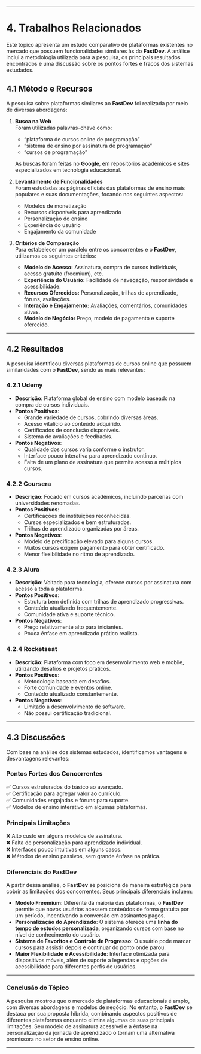 

---

# **4. Trabalhos Relacionados**

Este tópico apresenta um estudo comparativo de plataformas existentes no mercado que possuem funcionalidades similares às do **FastDev**. A análise inclui a metodologia utilizada para a pesquisa, os principais resultados encontrados e uma discussão sobre os pontos fortes e fracos dos sistemas estudados.

## **4.1 Método e Recursos**
A pesquisa sobre plataformas similares ao **FastDev** foi realizada por meio de diversas abordagens:

1. **Busca na Web**  
   Foram utilizadas palavras-chave como:
   - “plataforma de cursos online de programação”  
   - “sistema de ensino por assinatura de programação”  
   - “cursos de programação”  

   As buscas foram feitas no **Google**, em repositórios acadêmicos e sites especializados em tecnologia educacional.


3. **Levantamento de Funcionalidades**  
   Foram estudadas as páginas oficiais das plataformas de ensino mais populares e suas documentações, focando nos seguintes aspectos:
   - Modelos de monetização
   - Recursos disponíveis para aprendizado
   - Personalização do ensino
   - Experiência do usuário
   - Engajamento da comunidade

4. **Critérios de Comparação**  
   Para estabelecer um paralelo entre os concorrentes e o **FastDev**, utilizamos os seguintes critérios:
   - **Modelo de Acesso:** Assinatura, compra de cursos individuais, acesso gratuito (freemium), etc.
   - **Experiência do Usuário:** Facilidade de navegação, responsividade e acessibilidade.
   - **Recursos Oferecidos:** Personalização, trilhas de aprendizado, fóruns, avaliações.
   - **Interação e Engajamento:** Avaliações, comentários, comunidades ativas.
   - **Modelo de Negócio:** Preço, modelo de pagamento e suporte oferecido.

---

## **4.2 Resultados**
A pesquisa identificou diversas plataformas de cursos online que possuem similaridades com o **FastDev**, sendo as mais relevantes:

### **4.2.1 Udemy**
- **Descrição**: Plataforma global de ensino com modelo baseado na compra de cursos individuais.
- **Pontos Positivos**:
     - Grande variedade de cursos, cobrindo diversas áreas.
  - Acesso vitalício ao conteúdo adquirido.
  - Certificados de conclusão disponíveis.
  - Sistema de avaliações e feedbacks.
- **Pontos Negativos**:
  - Qualidade dos cursos varia conforme o instrutor.
  - Interface pouco interativa para aprendizado contínuo.
  - Falta de um plano de assinatura que permita acesso a múltiplos cursos.

### **4.2.2 Coursera**
- **Descrição**: Focado em cursos acadêmicos, incluindo parcerias com universidades renomadas.
- **Pontos Positivos**:
  - Certificações de instituições reconhecidas.
  - Cursos especializados e bem estruturados.
  - Trilhas de aprendizado organizadas por áreas.
- **Pontos Negativos**:
  - Modelo de precificação elevado para alguns cursos.
  - Muitos cursos exigem pagamento para obter certificado.
  - Menor flexibilidade no ritmo de aprendizado.

### **4.2.3 Alura**
- **Descrição**: Voltada para tecnologia, oferece cursos por assinatura com acesso a toda a plataforma.
- **Pontos Positivos**:
  - Estrutura bem definida com trilhas de aprendizado progressivas.
  - Conteúdo atualizado frequentemente.
  - Comunidade ativa e suporte técnico.
- **Pontos Negativos**:
  - Preço relativamente alto para iniciantes.
  - Pouca ênfase em aprendizado prático realista.

### **4.2.4 Rocketseat**
- **Descrição**: Plataforma com foco em desenvolvimento web e mobile, utilizando desafios e projetos práticos.
- **Pontos Positivos**:
  - Metodologia baseada em desafios.
  - Forte comunidade e eventos online.
  - Conteúdo atualizado constantemente.
- **Pontos Negativos**:
  - Limitado a desenvolvimento de software.
  - Não possui certificação tradicional.

---

## **4.3 Discussões**
Com base na análise dos sistemas estudados, identificamos vantagens e desvantagens relevantes:

### **Pontos Fortes dos Concorrentes**
✅ Cursos estruturados do básico ao avançado.  
✅ Certificação para agregar valor ao currículo.  
✅ Comunidades engajadas e fóruns para suporte.  
✅ Modelos de ensino interativo em algumas plataformas.

### **Principais Limitações**
❌ Alto custo em alguns modelos de assinatura.  
❌ Falta de personalização para aprendizado individual.  
❌ Interfaces pouco intuitivas em alguns casos.  
❌ Métodos de ensino passivos, sem grande ênfase na prática.

### **Diferenciais do FastDev**
A partir dessa análise, o **FastDev** se posiciona de maneira estratégica para cobrir as limitações dos concorrentes. Seus principais diferenciais incluem:

- **Modelo Freemium**: Diferente da maioria das plataformas, o **FastDev** permite que novos usuários acessem conteúdos de forma gratuita por um período, incentivando a conversão em assinantes pagos.
- **Personalização do Aprendizado**: O sistema oferece uma **linha do tempo de estudos personalizada**, organizando cursos com base no nível de conhecimento do usuário.
- **Sistema de Favoritos e Controle de Progresso**: O usuário pode marcar cursos para assistir depois e continuar do ponto onde parou.
- **Maior Flexibilidade e Acessibilidade**: Interface otimizada para dispositivos móveis, além de suporte a legendas e opções de acessibilidade para diferentes perfis de usuários.

---

### **Conclusão do Tópico**
A pesquisa mostrou que o mercado de plataformas educacionais é amplo, com diversas abordagens e modelos de negócio. No entanto, o **FastDev** se destaca por sua proposta híbrida, combinando aspectos positivos de diferentes plataformas enquanto elimina algumas de suas principais limitações. Seu modelo de assinatura acessível e a ênfase na personalização da jornada de aprendizado o tornam uma alternativa promissora no setor de ensino online.

---


